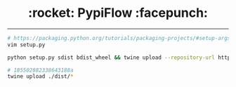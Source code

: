 <h1 align = "center">:rocket: PypiFlow :facepunch:</h1>

---

```sh
# https://packaging.python.org/tutorials/packaging-projects/#setup-args
vim setup.py 

python setup.py sdist bdist_wheel && twine upload --repository-url https://test.pypi.org/legacy/ ./dist/*

# 185502882338643188a
twine upload ./dist/* 
```

